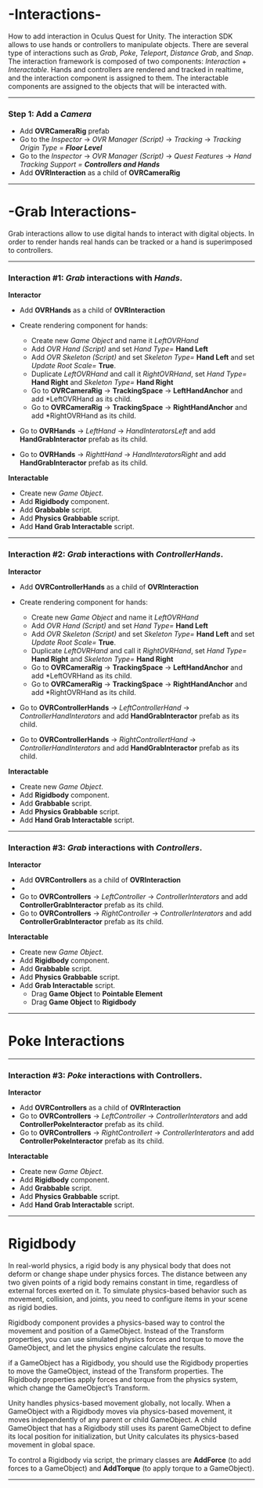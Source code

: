 # -Interactions-
How to add interaction in Oculus Quest for Unity. The interaction SDK allows to use hands or controllers to manipulate objects. There are several type of interactions such as *Grab*, *Poke*, *Teleport*, *Distance Grab*, and *Snap*. The interaction framework is composed of two components: *Interaction* + *Interactable*. Hands and controllers are rendered and tracked in realtime, and the interaction component is assigned to them. The interactable components are assigned to the objects that will be interacted with.

---

### Step 1: Add a *Camera*

- Add **OVRCameraRig** prefab
- Go to the *Inspector* -> *OVR Manager (Script)* -> *Tracking* -> *Tracking Origin Type =* ***Floor Level***
- Go to the *Inspector* -> *OVR Manager (Script)* -> *Quest Features* -> *Hand Tracking Support =* ***Controllers and Hands***
- Add **OVRInteraction** as a child of **OVRCameraRig**
  
---

# -Grab Interactions-

Grab interactions allow to use digital hands to interact with digital objects. In order to render hands real hands can be tracked or a hand is superimposed to controllers.

---

### Interaction #1: *Grab* interactions with *Hands*.

**Interactor**

- Add **OVRHands** as a child of **OVRInteraction**
- Create rendering component for hands:
  
  - Create new *Game Object* and name it *LeftOVRHand*
  - Add *OVR Hand (Script)* and set *Hand Type=* **Hand Left**
  - Add *OVR Skeleton (Script)* and set *Skeleton Type=* **Hand Left** and set *Update Root Scale=* **True**.
  - Duplicate *LeftOVRHand* and call it *RightOVRHand*, set *Hand Type=* **Hand Right** and *Skeleton Type=* **Hand Right**
  - Go to  **OVRCameraRig** -> **TrackingSpace** -> **LeftHandAnchor** and add *LeftOVRHand as its child.
  - Go to  **OVRCameraRig** -> **TrackingSpace** -> **RightHandAnchor** and add *RightOVRHand as its child.
 
- Go to **OVRHands** -> *LeftHand* -> *HandInteratorsLeft* and add **HandGrabInteractor** prefab as its child.
- Go to **OVRHands** -> *RighttHand* -> *HandInteratorsRight* and add **HandGrabInteractor** prefab as its child.

**Interactable**

- Create new *Game Object*.
- Add  **Rigidbody** component.
- Add  **Grabbable** script.
- Add **Physics Grabbable** script.
- Add **Hand Grab Interactable** script.


---

### Interaction #2: *Grab* interactions with *ControllerHands*.

**Interactor**

- Add **OVRControllerHands** as a child of **OVRInteraction**
- Create rendering component for hands:
  
  - Create new *Game Object* and name it *LeftOVRHand*
  - Add *OVR Hand (Script)* and set *Hand Type=* **Hand Left**
  - Add *OVR Skeleton (Script)* and set *Skeleton Type=* **Hand Left** and set *Update Root Scale=* **True**.
  - Duplicate *LeftOVRHand* and call it *RightOVRHand*, set *Hand Type=* **Hand Right** and *Skeleton Type=* **Hand Right**
  - Go to  **OVRCameraRig** -> **TrackingSpace** -> **LeftHandAnchor** and add *LeftOVRHand as its child.
  - Go to  **OVRCameraRig** -> **TrackingSpace** -> **RightHandAnchor** and add *RightOVRHand as its child.
 
- Go to **OVRControllerHands** -> *LeftControllerHand* -> *ControllerHandInterators* and add **HandGrabInteractor** prefab as its child.
- Go to **OVRControllerHands** -> *RightControllertHand* -> *ControllerHandInterators* and add **HandGrabInteractor** prefab as its child.

**Interactable**

- Create new *Game Object*.
- Add  **Rigidbody** component.
- Add  **Grabbable** script.
- Add **Physics Grabbable** script.
- Add **Hand Grab Interactable** script.

---

### Interaction #3: *Grab* interactions with *Controllers*.

**Interactor**

- Add **OVRControllers** as a child of **OVRInteraction**
-  
- Go to **OVRControllers** -> *LeftController* -> *ControllerInterators* and add **ControllerGrabInteractor** prefab as its child.
- Go to **OVRControllers** -> *RightController* -> *ControllerInterators* and add **ControllerGrabInteractor** prefab as its child.

**Interactable**

- Create new *Game Object*.
- Add  **Rigidbody** component.
- Add  **Grabbable** script.
- Add **Physics Grabbable** script.
- Add **Grab Interactable** script.
  - Drag **Game Object** to **Pointable Element**
  - Drag **Game Object** to **Rigidbody**

---


# Poke Interactions
---

### Interaction #3: *Poke* interactions with **Controllers**.

**Interactor**

- Add **OVRControllers** as a child of **OVRInteraction**
- Go to **OVRControllers** -> *LeftController* -> *ControllerInterators* and add **ControllerPokeInteractor** prefab as its child.
- Go to **OVRControllers** -> *RightControllert* -> *ControllerInterators* and add **ControllerPokeInteractor** prefab as its child.

**Interactable**

- Create new *Game Object*.
- Add  **Rigidbody** component.
- Add  **Grabbable** script.
- Add **Physics Grabbable** script.
- Add **Hand Grab Interactable** script.

---

# Rigidbody

In real-world physics, a rigid body is any physical body that does not deform or change shape under physics forces. The distance between any two given points of a rigid body remains constant in time, regardless of external forces exerted on it. To simulate physics-based behavior such as movement, collision, and joints, you need to configure items in your scene as rigid bodies.

 Rigidbody component provides a physics-based way to control the movement and position of a GameObject. Instead of the Transform properties, you can use simulated physics forces and torque to move the GameObject, and let the physics engine
 calculate the results.

 if a GameObject has a Rigidbody, you should use the Rigidbody properties to move the GameObject, instead of the Transform properties. The Rigidbody properties apply forces and torque from the physics system, which change the GameObject’s Transform.

Unity handles physics-based movement globally, not locally. When a GameObject with a Rigidbody moves via physics-based movement, it moves independently of any parent or child GameObject. A child GameObject that has a Rigidbody still uses its parent GameObject to define its local position for initialization, but Unity calculates its physics-based movement in global space.

To control a Rigidbody via script, the primary classes are **AddForce** (to add forces to a GameObject) and **AddTorque** (to apply torque to a GameObject).

---


